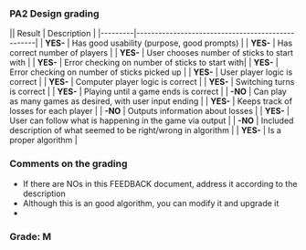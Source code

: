 ### PA2 Design grading


|| Result  | Description                                      |
|---------|--------------------------------------------------|
| **YES-** | Has good usability (purpose, good prompts)      |
| **YES-** | Has correct number of players                   |
| **YES-** | User chooses number of sticks to start with     |
| **YES-** | Error checking on number of sticks to start with|
| **YES-** | Error checking on number of sticks picked up    |
| **YES-** | User player logic is correct                    |
| **YES-** | Computer player logic is correct                |
| **YES-** | Switching turns is correct                      |
| **YES-** | Playing until a game ends is correct            |
| **-NO**  | Can play as many games as desired, with user input ending |
| **YES-** | Keeps track of losses for each player           |
| **-NO**  | Outputs information about losses                |
| **YES-** | User can follow what is happening in the game via output |
| **-NO**  | Included description of what seemed to be right/wrong in algorithm |
| **YES-** | Is a proper algorithm                           |

### Comments on the grading
- If there are NOs in this FEEDBACK document, address it according to the description
- Although this is an good algorithm, you can modify it and upgrade it 
- 
### Grade: M
